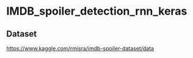 # IMDB_spoiler_detection_rnn_keras

## Dataset
https://www.kaggle.com/rmisra/imdb-spoiler-dataset/data


